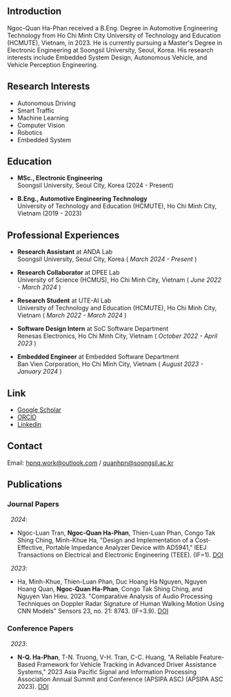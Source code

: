 ## Introduction
Ngoc-Quan Ha-Phan received a B.Eng. Degree in Automotive Engineering Technology from Ho Chi Minh City University of Technology and Education (HCMUTE), Vietnam, in 2023. He is currently pursuing a Master's Degree in Electronic Engineering at Soongsil University, Seoul, Korea. His research interests include Embedded System Design, Autonomous Vehicle, and Vehicle Perception Engineering.

## Research Interests
- Autonomous Driving
- Smart Traffic
- Machine Learning
- Computer Vision
- Robotics
- Embedded System

## Education
- **MSc., Electronic Engineering**  
  Soongsil University, Seoul City, Korea  (2024 - Present)

- **B.Eng., Automotive Engineering Technology**  
  University of Technology and Education (HCMUTE), Ho Chi Minh City, Vietnam (2019 - 2023)

## Professional Experiences


- **Research Assistant** at ANDA Lab     
Soongsil University, Seoul City, Korea ( *March 2024 - Present* ) 

- **Research Collaborator** at DPEE Lab   
University of Science (HCMUS), Ho Chi Minh City, Vietnam ( *June 2022 - March 2024* )

- **Research Student** at UTE-AI Lab   
University of Technology and Education (HCMUTE), Ho Chi Minh City, Vietnam ( *March 2022 - March 2024* )

- **Software Design Intern** at SoC Software Department  
Renesas Electronics, Ho Chi Minh City, Vietnam ( *October 2022 - April 2023* )

- **Embedded Engineer** at Embedded Software Department   
Ban Vien Corporation, Ho Chi Minh City, Vietnam ( *August 2023 - January 2024* )


## Link
+ [Google Scholar](https://scholar.google.com/citations?user=PaftlVgAAAAJ&hl=en)
+ [ORCID](https://orcid.org/0009-0007-7357-1823)
+ [Linkedin](https://www.linkedin.com/in/hphnngcquan/)

## Contact
Email: <hpnq.work@outlook.com> / <quanhpn@soongsil.ac.kr>

## Publications

### Journal Papers
&nbsp;&nbsp;*2024*:
- Ngoc-Luan Tran, **Ngoc-Quan Ha-Phan**, Thien-Luan Phan, Congo Tak Shing Ching, Minh-Khue Ha, "Design and Implementation of a Cost-Effective, Portable Impedance Analyzer Device with AD5941," IEEJ Transactions on Electrical and Electronic Engineering (TEEE). (IF=1). [DOI](https://doi.org/10.1002/tee.24134)

&nbsp;&nbsp;*2023*: 
- Ha, Minh-Khue, Thien-Luan Phan, Duc Hoang Ha Nguyen, Nguyen Hoang Quan, **Ngoc-Quan Ha-Phan**, Congo Tak Shing Ching, and Nguyen Van Hieu. 2023. "Comparative Analysis of Audio Processing Techniques on Doppler Radar Signature of Human Walking Motion Using CNN Models" Sensors 23, no. 21: 8743. (IF=3.9). [DOI](https://doi.org/10.3390/s23218743)

### Conference Papers
&nbsp;&nbsp;*2023*:
- **N-Q. Ha-Phan**, T-N. Truong, V-H. Tran, C-C. Huang, "A Reliable Feature-Based Framework for Vehicle Tracking in Advanced Driver Assistance Systems," 2023 Asia Pacific Signal and Information Processing Association Annual Summit and Conference (APSIPA ASC) (APSIPA ASC 2023). [DOI](https://dx.doi.org/10.1109/APSIPAASC58517.2023.10317503)